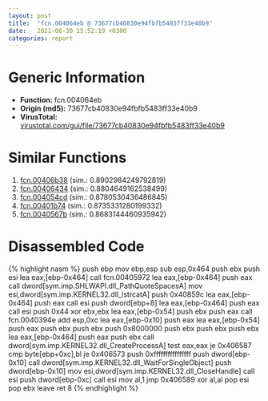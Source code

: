 ```yaml
---
layout: post
title:  "fcn.004064eb @ 73677cb40830e94fbfb5483ff33e40b9"
date:   2021-08-30 15:52:19 +0300
categories: report
---
```


# Generic Information
- **Function:** fcn.004064eb
- **Origin (md5):** 73677cb40830e94fbfb5483ff33e40b9
- **VirusTotal:** [virustotal.com/gui/file/73677cb40830e94fbfb5483ff33e40b9][virustotal_ref]



# Similar Functions

1. [fcn.00406b38][similar_1_ref] (sim.: 0.8902984249792819)
2. [fcn.00406434][similar_2_ref] (sim.: 0.8804649162538499)
3. [fcn.004054cd][similar_3_ref] (sim.: 0.8780530436486845)
4. [fcn.00401b74][similar_4_ref] (sim.: 0.8735331280199332)
5. [fcn.0040567b][similar_5_ref] (sim.: 0.8683144460935942)


# Disassembled Code

{% highlight nasm %}
push ebp
mov ebp,esp
sub esp,0x464
push ebx
push esi
lea eax,[ebp-0x464]
call fcn.00405972
lea eax,[ebp-0x464]
push eax
call dword[sym.imp.SHLWAPI.dll_PathQuoteSpacesA]
mov esi,dword[sym.imp.KERNEL32.dll_lstrcatA]
push 0x40859c
lea eax,[ebp-0x464]
push eax
call esi
push dword[ebp+8]
lea eax,[ebp-0x464]
push eax
call esi
push 0x44
xor ebx,ebx
lea eax,[ebp-0x54]
push ebx
push eax
call fcn.0040394e
add esp,0xc
lea eax,[ebp-0x10]
push eax
lea eax,[ebp-0x54]
push eax
push ebx
push ebx
push 0x8000000
push ebx
push ebx
push ebx
lea eax,[ebp-0x464]
push eax
push ebx
call dword[sym.imp.KERNEL32.dll_CreateProcessA]
test eax,eax
je 0x406587
cmp byte[ebp+0xc],bl
je 0x406573
push 0xffffffffffffffff
push dword[ebp-0x10]
call dword[sym.imp.KERNEL32.dll_WaitForSingleObject]
push dword[ebp-0x10]
mov esi,dword[sym.imp.KERNEL32.dll_CloseHandle]
call esi
push dword[ebp-0xc]
call esi
mov al,1
jmp 0x406589
xor al,al
pop esi
pop ebx
leave 
ret 8
{% endhighlight %}


[similar_1_ref]: /report/fcn.00406b38@73677cb40830e94fbfb5483ff33e40b9
[similar_2_ref]: /report/fcn.00406434@73677cb40830e94fbfb5483ff33e40b9
[similar_3_ref]: /report/fcn.004054cd@6c5b0418e4a4c57d99cda47d2717045d
[similar_4_ref]: /report/fcn.00401b74@73677cb40830e94fbfb5483ff33e40b9
[similar_5_ref]: /report/fcn.0040567b@73677cb40830e94fbfb5483ff33e40b9
[virustotal_ref]: https://www.virustotal.com/gui/file/73677cb40830e94fbfb5483ff33e40b9